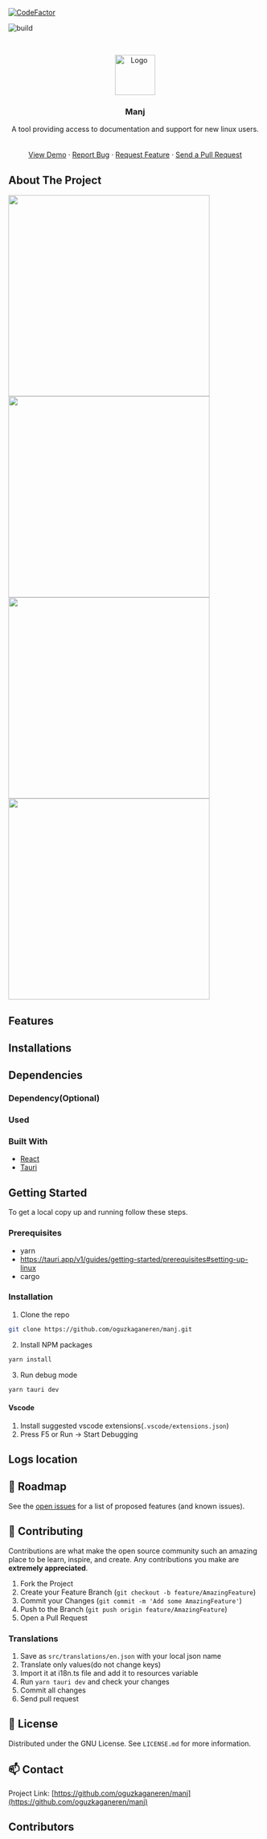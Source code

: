 [![CodeFactor](https://www.codefactor.io/repository/github/oguzkaganeren/manj/badge)](https://www.codefactor.io/repository/github/oguzkaganeren/manj) 

![build](https://github.com/oguzkaganeren/manj/actions/workflows/deploymentCheck.yml/badge.svg)

<!-- PROJECT LOGO -->
<br />
<p align="center">
  <a href="https://github.com/oguzkaganeren/manj">
    <img src="./public/logo.svg" alt="Logo" width="80" height="80">
  </a>

  <h3 align="center">Manj</h3>

  <p align="center">
    A tool providing access to documentation and support for new linux users.
    <br />
    <br />
    <br />
    <a href="https://github.com/oguzkaganeren/manj/">View Demo</a>
    ·
    <a href="https://github.com/oguzkaganeren/manj/issues">Report Bug</a>
    ·
    <a href="https://github.com/oguzkaganeren/manj/issues">Request Feature</a>
    ·
    <a href="https://github.com/oguzkaganeren/manj/pulls">Send a Pull Request</a>
  </p>
</p>

<!-- ABOUT THE PROJECT -->
## About The Project

<p float="left"> 
<img src="./Screenshots/mainscreen.png" width="400"/>
<img src="./Screenshots/mainscreen2.png" width="400"/>
<img src="./Screenshots/systemDetails.png" width="400"/>
<img src="./Screenshots/packages.png" width="400"/>
</p>

## Features



<!-- USAGE EXAMPLES -->
## Installations



## Dependencies



### Dependency(Optional)


### Used


### Built With

* [React](https://reactjs.org)
* [Tauri](https://tauri.studio)

<!-- GETTING STARTED -->
## Getting Started

To get a local copy up and running follow these steps.

### Prerequisites

* yarn
* https://tauri.app/v1/guides/getting-started/prerequisites#setting-up-linux
* cargo

### Installation

1. Clone the repo
```sh
git clone https://github.com/oguzkaganeren/manj.git
```
2. Install NPM packages
```sh
yarn install
```
3. Run debug mode
```sh
yarn tauri dev
```

#### Vscode
1. Install suggested vscode extensions(`.vscode/extensions.json`)
2. Press F5 or Run -> Start Debugging

## Logs location


<!-- ROADMAP -->
## 🚧 Roadmap

See the [open issues](https://github.com/oguzkaganeren/manj/issues) for a list of proposed features (and known issues).


<!-- CONTRIBUTING -->
## 🤝 Contributing

Contributions are what make the open source community such an amazing place to be learn, inspire, and create. Any contributions you make are **extremely appreciated**.

1. Fork the Project
2. Create your Feature Branch (`git checkout -b feature/AmazingFeature`)
3. Commit your Changes (`git commit -m 'Add some AmazingFeature'`)
4. Push to the Branch (`git push origin feature/AmazingFeature`)
5. Open a Pull Request


### Translations

1. Save as `src/translations/en.json` with your local json name
2. Translate only values(do not change keys)
3. Import it at i18n.ts file and add it to resources variable
4. Run `yarn tauri dev` and check your changes
5. Commit all changes
6. Send pull request


<!-- LICENSE -->
## 📝 License

Distributed under the GNU License. See `LICENSE.md` for more information.

<!-- CONTACT -->
## 📫 Contact



Project Link: [https://github.com/oguzkaganeren/manj](https://github.com/oguzkaganeren/manj)


<!-- ACKNOWLEDGEMENTS -->
## Contributors






